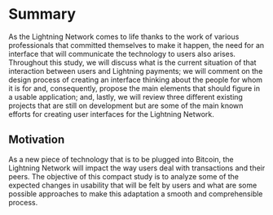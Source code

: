 # Summary

As the Lightning Network comes to life thanks to the work of various professionals that committed themselves to make it happen, the need for an interface that will communicate the technology to users also arises. Throughout this study, we will discuss what is the current situation of that interaction between users and Lightning payments; we will comment on the design process of creating an interface thinking about the people for whom it is for and, consequently, propose the main elements that should figure in a usable application; and, lastly, we will review three different existing projects that are still on development but are some of the main known efforts for creating user interfaces for the Lightning Network.

## Motivation

As a new piece of technology that is to be plugged into Bitcoin, the Lightning Network will impact the way users deal with transactions and their peers. The objective of this compact study is to analyze some of the expected changes in usability that will be felt by users and what are some possible approaches to make this adaptation a smooth and comprehensible process.

